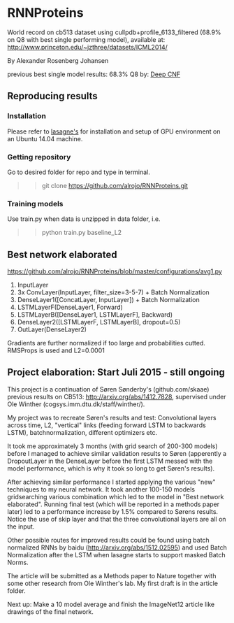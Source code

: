 # RNNProteins
World record on cb513 dataset using cullpdb+profile\_6133\_filtered (68.9% on Q8 with best single performing model), available at:
http://www.princeton.edu/~jzthree/datasets/ICML2014/

By Alexander Rosenberg Johansen

previous best single model results: 68.3% Q8 by: [Deep CNF](http://www.nature.com/articles/srep18962)

## Reproducing results

### Installation
Please refer to [lasagne's](https://github.com/Lasagne/Lasagne/wiki/From-Zero-to-Lasagne-on-Ubuntu-14.04) for installation and setup of GPU environment on an Ubuntu 14.04 machine.


### Getting repository
Go to desired folder for repo and type in terminal.
>> git clone https://github.com/alrojo/RNNProteins.git

### Training models

Use train.py when data is unzipped in data folder, i.e.
>> python train.py baseline_L2

## Best network elaborated
https://github.com/alrojo/RNNProteins/blob/master/configurations/avg1.py

1. InputLayer
2. 3x ConvLayer(InputLayer, filter_size=3-5-7) + Batch Normalization
4. DenseLayer1([ConcatLayer, InputLayer]) + Batch Normalization
5. LSTMLayerF(DenseLayer1, Forward)
6. LSTMLayerB([DenseLayer1, LSTMLayerF], Backward)
7. DenseLayer2([LSTMLayerF, LSTMLayerB], dropout=0.5)
8. OutLayer(DenseLayer2)

Gradients are further normalized if too large and probabilities cutted. RMSProps is used and L2=0.0001

## Project elaboration: Start Juli 2015 - still ongoing

This project is a continuation of Søren Sønderby's (github.com/skaae) previous results on CB513: http://arxiv.org/abs/1412.7828, supervised under Ole Winther (cogsys.imm.dtu.dk/staff/winther/).

My project was to recreate Søren's results and test: Convolutional layers across time, L2, "vertical" links (feeding forward LSTM to backwards LSTM), batchnormalization, different optimizers etc.

It took me approximately 3 months (with grid search of 200-300 models) before I managed to achieve similar validation results to Søren (apperently a DropoutLayer in the DenseLayer before the first LSTM messed with the model performance, which is why it took so long to get Søren's results).

After achieving similar performance I started applying the various "new" techniques to my neural network. It took another 100-150 models gridsearching various combination which led to the model in "Best network elaborated".
Running final test (which will be reported in a methods paper later) led to a performance increase by 1.5% compared to Sørens results. Notice the use of skip layer and that the three convolutional layers are all on the input.

Other possible routes for improved results could be found using batch normalized RNNs by baidu (http://arxiv.org/abs/1512.02595) and used Batch Normalization after the LSTM when lasagne starts to support masked Batch Norms.

The article will be submitted as a Methods paper to Nature together with some other research from Ole Winther's lab. My first draft is in the article folder.

Next up: Make a 10 model average and finish the ImageNet12 article like drawings of the final network.
